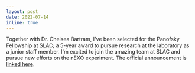 ```yaml
---
layout: post
date: 2022-07-14
inline: true
---
```


Together with Dr. Chelsea Bartram, I've been selected for the Panofsky Fellowship at SLAC; a 5-year award to pursue research at the laboratory as a junior staff member. I'm excited to join the amazing team at SLAC and pursue new efforts on the nEXO experiment. The official announcement is [linked here](https://www6.slac.stanford.edu/news/2022-07-14-chelsea-bartram-and-brian-lenardo-named-2022-panofsky-fellows-slac). 
